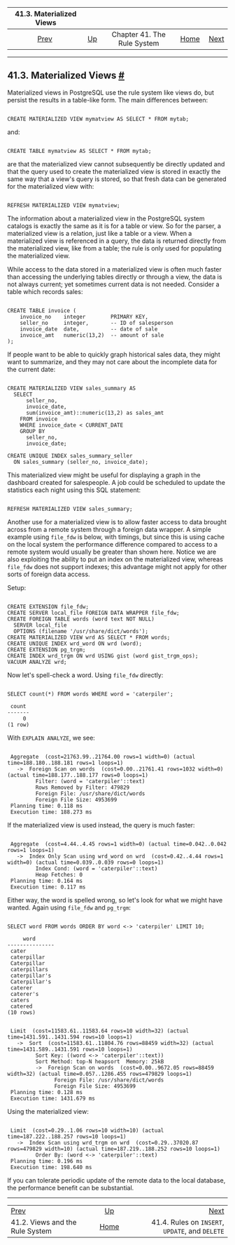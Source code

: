 <!--?xml version="1.0" encoding="UTF-8" standalone="no"?-->

|                   41.3. Materialized Views                  |                                                |                             |                                                       |                                                                        |
| :---------------------------------------------------------: | :--------------------------------------------- | :-------------------------: | ----------------------------------------------------: | ---------------------------------------------------------------------: |
| [Prev](rules-views.html "41.2. Views and the Rule System")  | [Up](rules.html "Chapter 41. The Rule System") | Chapter 41. The Rule System | [Home](index.html "PostgreSQL 17devel Documentation") |  [Next](rules-update.html "41.4. Rules on INSERT, UPDATE, and DELETE") |

***

## 41.3. Materialized Views [#](#RULES-MATERIALIZEDVIEWS)



Materialized views in PostgreSQL use the rule system like views do, but persist the results in a table-like form. The main differences between:

```

CREATE MATERIALIZED VIEW mymatview AS SELECT * FROM mytab;
```

and:

```

CREATE TABLE mymatview AS SELECT * FROM mytab;
```

are that the materialized view cannot subsequently be directly updated and that the query used to create the materialized view is stored in exactly the same way that a view's query is stored, so that fresh data can be generated for the materialized view with:

```

REFRESH MATERIALIZED VIEW mymatview;
```

The information about a materialized view in the PostgreSQL system catalogs is exactly the same as it is for a table or view. So for the parser, a materialized view is a relation, just like a table or a view. When a materialized view is referenced in a query, the data is returned directly from the materialized view, like from a table; the rule is only used for populating the materialized view.

While access to the data stored in a materialized view is often much faster than accessing the underlying tables directly or through a view, the data is not always current; yet sometimes current data is not needed. Consider a table which records sales:

```

CREATE TABLE invoice (
    invoice_no    integer        PRIMARY KEY,
    seller_no     integer,       -- ID of salesperson
    invoice_date  date,          -- date of sale
    invoice_amt   numeric(13,2)  -- amount of sale
);
```

If people want to be able to quickly graph historical sales data, they might want to summarize, and they may not care about the incomplete data for the current date:

```

CREATE MATERIALIZED VIEW sales_summary AS
  SELECT
      seller_no,
      invoice_date,
      sum(invoice_amt)::numeric(13,2) as sales_amt
    FROM invoice
    WHERE invoice_date < CURRENT_DATE
    GROUP BY
      seller_no,
      invoice_date;

CREATE UNIQUE INDEX sales_summary_seller
  ON sales_summary (seller_no, invoice_date);
```

This materialized view might be useful for displaying a graph in the dashboard created for salespeople. A job could be scheduled to update the statistics each night using this SQL statement:

```

REFRESH MATERIALIZED VIEW sales_summary;
```

Another use for a materialized view is to allow faster access to data brought across from a remote system through a foreign data wrapper. A simple example using `file_fdw` is below, with timings, but since this is using cache on the local system the performance difference compared to access to a remote system would usually be greater than shown here. Notice we are also exploiting the ability to put an index on the materialized view, whereas `file_fdw` does not support indexes; this advantage might not apply for other sorts of foreign data access.

Setup:

```

CREATE EXTENSION file_fdw;
CREATE SERVER local_file FOREIGN DATA WRAPPER file_fdw;
CREATE FOREIGN TABLE words (word text NOT NULL)
  SERVER local_file
  OPTIONS (filename '/usr/share/dict/words');
CREATE MATERIALIZED VIEW wrd AS SELECT * FROM words;
CREATE UNIQUE INDEX wrd_word ON wrd (word);
CREATE EXTENSION pg_trgm;
CREATE INDEX wrd_trgm ON wrd USING gist (word gist_trgm_ops);
VACUUM ANALYZE wrd;
```

Now let's spell-check a word. Using `file_fdw` directly:

```

SELECT count(*) FROM words WHERE word = 'caterpiler';

 count
-------
     0
(1 row)
```

With `EXPLAIN ANALYZE`, we see:

```

 Aggregate  (cost=21763.99..21764.00 rows=1 width=0) (actual time=188.180..188.181 rows=1 loops=1)
   ->  Foreign Scan on words  (cost=0.00..21761.41 rows=1032 width=0) (actual time=188.177..188.177 rows=0 loops=1)
         Filter: (word = 'caterpiler'::text)
         Rows Removed by Filter: 479829
         Foreign File: /usr/share/dict/words
         Foreign File Size: 4953699
 Planning time: 0.118 ms
 Execution time: 188.273 ms
```

If the materialized view is used instead, the query is much faster:

```

 Aggregate  (cost=4.44..4.45 rows=1 width=0) (actual time=0.042..0.042 rows=1 loops=1)
   ->  Index Only Scan using wrd_word on wrd  (cost=0.42..4.44 rows=1 width=0) (actual time=0.039..0.039 rows=0 loops=1)
         Index Cond: (word = 'caterpiler'::text)
         Heap Fetches: 0
 Planning time: 0.164 ms
 Execution time: 0.117 ms
```

Either way, the word is spelled wrong, so let's look for what we might have wanted. Again using `file_fdw` and `pg_trgm`:

```

SELECT word FROM words ORDER BY word <-> 'caterpiler' LIMIT 10;

     word
---------------
 cater
 caterpillar
 Caterpillar
 caterpillars
 caterpillar's
 Caterpillar's
 caterer
 caterer's
 caters
 catered
(10 rows)
```

```

 Limit  (cost=11583.61..11583.64 rows=10 width=32) (actual time=1431.591..1431.594 rows=10 loops=1)
   ->  Sort  (cost=11583.61..11804.76 rows=88459 width=32) (actual time=1431.589..1431.591 rows=10 loops=1)
         Sort Key: ((word <-> 'caterpiler'::text))
         Sort Method: top-N heapsort  Memory: 25kB
         ->  Foreign Scan on words  (cost=0.00..9672.05 rows=88459 width=32) (actual time=0.057..1286.455 rows=479829 loops=1)
               Foreign File: /usr/share/dict/words
               Foreign File Size: 4953699
 Planning time: 0.128 ms
 Execution time: 1431.679 ms
```

Using the materialized view:

```

 Limit  (cost=0.29..1.06 rows=10 width=10) (actual time=187.222..188.257 rows=10 loops=1)
   ->  Index Scan using wrd_trgm on wrd  (cost=0.29..37020.87 rows=479829 width=10) (actual time=187.219..188.252 rows=10 loops=1)
         Order By: (word <-> 'caterpiler'::text)
 Planning time: 0.196 ms
 Execution time: 198.640 ms
```

If you can tolerate periodic update of the remote data to the local database, the performance benefit can be substantial.

***

|                                                             |                                                       |                                                                        |
| :---------------------------------------------------------- | :---------------------------------------------------: | ---------------------------------------------------------------------: |
| [Prev](rules-views.html "41.2. Views and the Rule System")  |     [Up](rules.html "Chapter 41. The Rule System")    |  [Next](rules-update.html "41.4. Rules on INSERT, UPDATE, and DELETE") |
| 41.2. Views and the Rule System                             | [Home](index.html "PostgreSQL 17devel Documentation") |                        41.4. Rules on `INSERT`, `UPDATE`, and `DELETE` |
